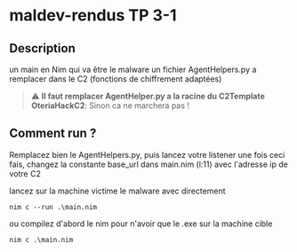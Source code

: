 # maldev-rendus TP 3-1

## Description

un main en Nim qui va être le malware
un fichier AgentHelpers.py a remplacer dans le C2 (fonctions de chiffrement adaptées)

> :warning: **Il faut remplacer AgentHelper.py a la racine du C2Template OteriaHackC2**: Sinon ca ne marchera pas !

## Comment run ?

Remplacez bien le AgentHelpers.py, puis lancez votre listener
une fois ceci fais, changez la constante base_url dans main.nim (l:11) avec l'adresse ip de votre C2

lancez sur la machine victime le malware avec directement

```nim c --run .\main.nim```

ou compilez d'abord le nim pour n'avoir que le .exe sur la machine cible 

```nim c .\main.nim```